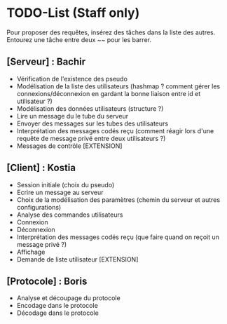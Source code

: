 # TODO-List (Staff only)

Pour proposer des requêtes, insérez des tâches dans la liste des autres. Entourez une tâche entre deux ~~ pour les barrer.

## [Serveur] : Bachir
- Vérification de l'existence des pseudo
- Modélisation de la liste des utilisateurs (hashmap ? comment gérer les connexions/déconnexion en gardant la bonne liaison entre id et utilisateur ?)
- Modélisation des données utilisateurs (structure ?)
- Lire un message du le tube du serveur
- Envoyer des messages sur les tubes des utilisateurs
- Interprétation des messages codés reçu (comment réagir lors d'une requête de message privé entre deux utilisateurs ?)
- Messages de contrôle [EXTENSION]

## [Client] : Kostia
- Session initiale (choix du pseudo)
- Ecrire un message au serveur
- Choix de la modélisation des paramètres (chemin du serveur et autres configurations)
- Analyse des commandes utilisateurs
- Connexion
- Déconnexion
- Interprétation des messages codés reçu (que faire quand on reçoit un message privé ?)
- Affichage
- Demande de liste utilisateur [EXTENSION]

## [Protocole] : Boris
- Analyse et découpage du protocole
- Encodage dans le protocole
- Décodage dans le protocole
